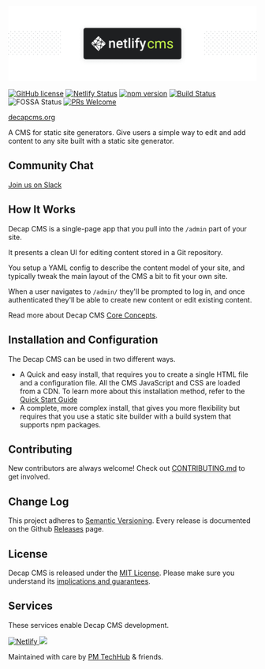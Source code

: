 ![Decap CMS](cms.png)

[![GitHub license](https://img.shields.io/badge/license-MIT-blue.svg)](https://github.com/decapcms/decap-cms/blob/master/LICENSE) [![Netlify Status](https://api.netlify.com/api/v1/badges/2cfc19a8-1216-4070-bbb4-4a1c38b57132/deploy-status)](https://app.netlify.com/sites/cms-demo/deploys) [![npm version](https://img.shields.io/npm/v/netlify-cms.svg?style=flat)](https://www.npmjs.com/package/netlify-cms) [![Build Status](https://github.com/decapcms/decap-cms/workflows/Node%20CI/badge.svg)](https://github.com/decapcms/decap-cms/actions?query=branch%3Amaster+workflow%3A%22Node+CI%22) ![FOSSA Status](https://app.fossa.com/api/projects/custom%2B17679%2Fgit%40github.com%3Anetlify%2Fnetlify-cms.git.svg?type=shield) [![PRs Welcome](https://img.shields.io/badge/PRs-welcome-brightgreen.svg)](https://github.com/decapcms/decap-cms/blob/master/CONTRIBUTING.md)

[decapcms.org](https://www.decapcms.org/) 

A CMS for static site generators. Give users a simple way to edit
and add content to any site built with a static site generator.

## Community Chat

<a href="https://decapcms.org/chat">Join us on Slack</a>

## How It Works

Decap CMS is a single-page app that you pull into the `/admin` part of your site.

It presents a clean UI for editing content stored in a Git repository.

You setup a YAML config to describe the content model of your site, and typically
tweak the main layout of the CMS a bit to fit your own site.

When a user navigates to `/admin/` they'll be prompted to log in, and once authenticated
they'll be able to create new content or edit existing content.

Read more about Decap CMS [Core Concepts](https://www.decapcms.org/docs/intro/).

## Installation and Configuration

The Decap CMS can be used in two different ways.

* A Quick and easy install, that requires you to create a single HTML file and a configuration file. All the CMS JavaScript and CSS are loaded from a CDN.
  To learn more about this installation method, refer to the [Quick Start Guide](https://www.decapcms.org/docs/quick-start/)
* A complete, more complex install, that gives you more flexibility but requires that you use a static site builder with a build system that supports npm packages.

## Contributing

New contributors are always welcome! Check out [CONTRIBUTING.md](https://github.com/decapcms/decap-cms/blob/master/CONTRIBUTING.md) to get involved.

## Change Log

This project adheres to [Semantic Versioning](http://semver.org/).
Every release is documented on the Github [Releases](https://github.com/decapcms/decap-cms/releases) page.

## License

Decap CMS is released under the [MIT License](LICENSE).
Please make sure you understand its [implications and guarantees](https://writing.kemitchell.com/2016/09/21/MIT-License-Line-by-Line.html).

## Services

These services enable Decap CMS development.

<p>
  <a href="https://www.netlify.com/">
    <img src="/img/netlify.png" height="38" alt="Netlify" />
  </a>
  <img src="https://spacergif.org/spacer.gif" width="20"/>
  <!-- <a href="https://www.travis-ci.org">
    <img src="/img/travis.png" height="38" alt="Travis CI" />
  </a>
  <img src="https://spacergif.org/spacer.gif" width="20"/>
  <a href="https://www.browserstack.com">
    <img src="/img/browserstack.png" height="38" alt="Browserstack" />
  </a>
  <img src="https://spacergif.org/spacer.gif" width="20"/>
  <a href="https://www.cypress.io">
    <img src="/img/cypressio.png" height="38" alt="Cypress.io" />
  </a> -->
</p>

Maintained with care by <a href="https://techhub.p-m.si/">PM TechHub</a> & friends.

